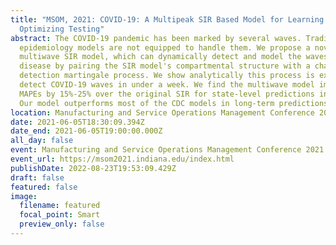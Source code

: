 ```yaml
---
title: "MSOM, 2021: COVID-19: A Multipeak SIR Based Model for Learning Waves and
  Optimizing Testing"
abstract: The COVID-19 pandemic has been marked by several waves. Traditional
  epidemiology models are not equipped to handle them. We propose a novel
  multiwave SIR model, which can dynamically detect and model the waves of a
  disease by pairing the SIR model's compartmental structure with a change-point
  detection martingale process. We show analytically this process is expected to
  detect COVID-19 waves in under a week. We find the multiwave model improves
  MAPEs by 15%-25% over the original SIR for state-level predictions in the USA.
  Our model outperforms most of the CDC models in long-term predictions.
location: Manufacturing and Service Operations Management Conference 2021
date: 2021-06-05T18:30:09.394Z
date_end: 2021-06-05T19:00:00.000Z
all_day: false
event: Manufacturing and Service Operations Management Conference 2021
event_url: https://msom2021.indiana.edu/index.html
publishDate: 2022-08-23T19:53:09.429Z
draft: false
featured: false
image:
  filename: featured
  focal_point: Smart
  preview_only: false
---
```

